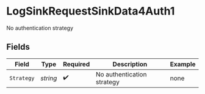 # LogSinkRequestSinkData4Auth1

No authentication strategy


## Fields

| Field                      | Type                       | Required                   | Description                | Example                    |
| -------------------------- | -------------------------- | -------------------------- | -------------------------- | -------------------------- |
| `Strategy`                 | *string*                   | :heavy_check_mark:         | No authentication strategy | none                       |